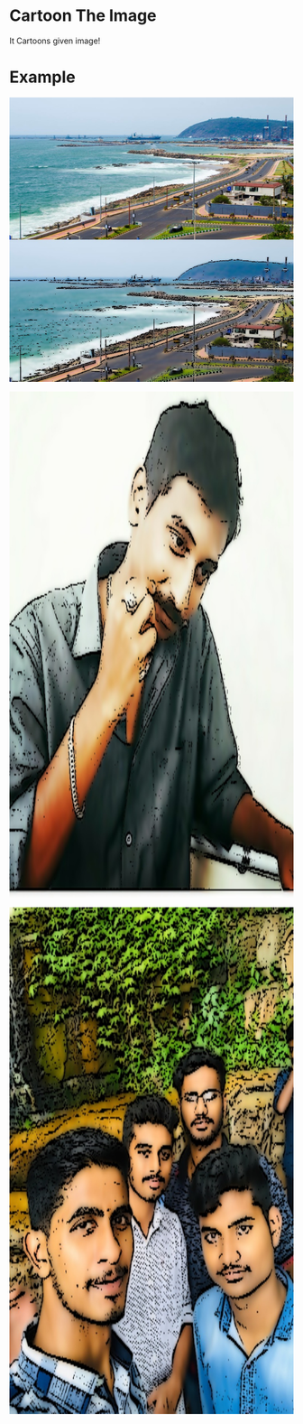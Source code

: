# Cartoon The Image
It Cartoons given image!

# Example

![Image](final_image.jpg)

![Image](don.jpg)

![Image](varun.jpeg)
